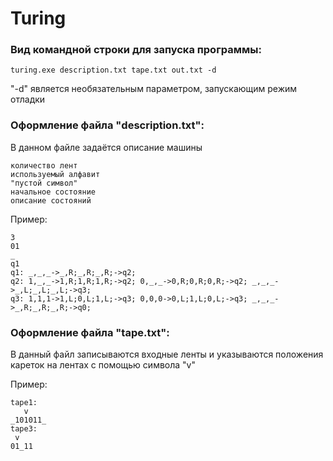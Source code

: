 # Turing
### Вид командной строки для запуска программы: 
`turing.exe description.txt tape.txt out.txt -d`

"-d" является необязательным параметром, запускающим режим отладки

### Оформление файла "description.txt":

В данном файле задаётся описание машины

    количество лент
    используемый алфавит
    "пустой символ"
    начальное состояние
    описание состояний
    
    
Пример:

    3
    01
    _
    q1
    q1: _,_,_->_,R;_,R;_,R;->q2;
    q2: 1,_,_->1,R;1,R;1,R;->q2; 0,_,_->0,R;0,R;0,R;->q2; _,_,_->_,L;_,L;_,L;->q3;
    q3: 1,1,1->1,L;0,L;1,L;->q3; 0,0,0->0,L;1,L;0,L;->q3; _,_,_->_,R;_,R;_,R;->q0;
  

### Оформление файла "tape.txt":

В данный файл записываются входные ленты и указываются положения кареток на лентах с помощью символа "v"

Пример:

    tape1:
       v
    _101011_
    tape3:
     v
    01_11 


### 
